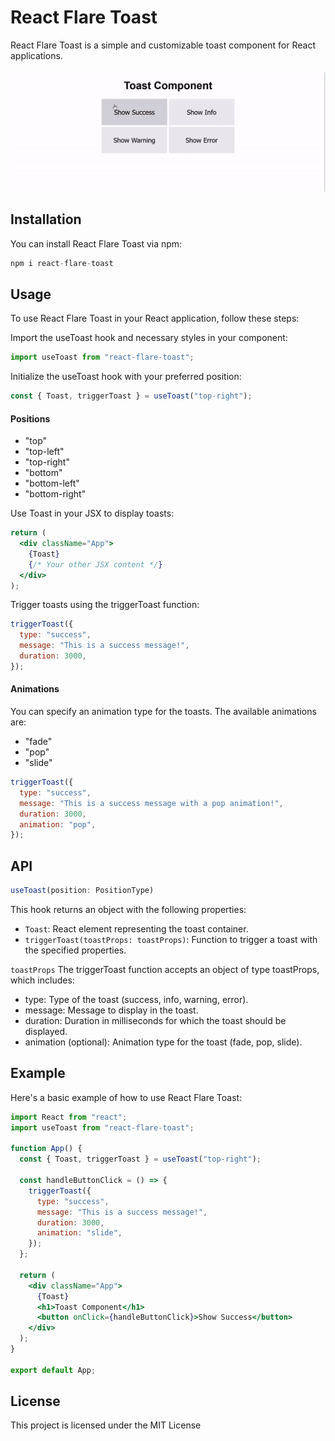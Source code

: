 # React Flare Toast

React Flare Toast is a simple and customizable toast component for React applications.

![./src/assets/react-flare-toast-demo.gif](https://github.com/Priyammondal/react-flare-toast/blob/main/src/assets/react-flare-toast-demo.gif)

## Installation

You can install React Flare Toast via npm:

```jsx
npm i react-flare-toast
```

## Usage

To use React Flare Toast in your React application, follow these steps:

Import the useToast hook and necessary styles in your component:

```jsx
import useToast from "react-flare-toast";
```

Initialize the useToast hook with your preferred position:

```jsx
const { Toast, triggerToast } = useToast("top-right");
```

#### Positions

- "top"
- "top-left"
- "top-right"
- "bottom"
- "bottom-left"
- "bottom-right"

Use Toast in your JSX to display toasts:

```jsx
return (
  <div className="App">
    {Toast}
    {/* Your other JSX content */}
  </div>
);
```

Trigger toasts using the triggerToast function:

```jsx
triggerToast({
  type: "success",
  message: "This is a success message!",
  duration: 3000,
});
```

#### Animations

You can specify an animation type for the toasts. The available animations are:

- "fade"
- "pop"
- "slide"

```jsx
triggerToast({
  type: "success",
  message: "This is a success message with a pop animation!",
  duration: 3000,
  animation: "pop",
});
```

## API

```jsx
useToast(position: PositionType)
```

This hook returns an object with the following properties:

- `Toast`: React element representing the toast container.
- `triggerToast(toastProps: toastProps)`: Function to trigger a toast with the specified properties.

`toastProps`
The triggerToast function accepts an object of type toastProps, which includes:

- type: Type of the toast (success, info, warning, error).
- message: Message to display in the toast.
- duration: Duration in milliseconds for which the toast should be displayed.
- animation (optional): Animation type for the toast (fade, pop, slide).

## Example

Here's a basic example of how to use React Flare Toast:

```jsx
import React from "react";
import useToast from "react-flare-toast";

function App() {
  const { Toast, triggerToast } = useToast("top-right");

  const handleButtonClick = () => {
    triggerToast({
      type: "success",
      message: "This is a success message!",
      duration: 3000,
      animation: "slide",
    });
  };

  return (
    <div className="App">
      {Toast}
      <h1>Toast Component</h1>
      <button onClick={handleButtonClick}>Show Success</button>
    </div>
  );
}

export default App;
```

## License

This project is licensed under the MIT License
